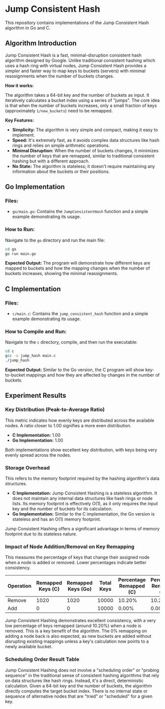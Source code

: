 # Jump Consistent Hash

This repository contains implementations of the Jump Consistent Hash algorithm in Go and C.

## Algorithm Introduction

Jump Consistent Hash is a fast, minimal-disruption consistent hash algorithm designed by Google. Unlike traditional consistent hashing which uses a hash ring with virtual nodes, Jump Consistent Hash provides a simpler and faster way to map keys to buckets (servers) with minimal reassignments when the number of buckets changes.

**How it works:**

The algorithm takes a 64-bit key and the number of buckets as input. It iteratively calculates a bucket index using a series of "jumps". The core idea is that when the number of buckets increases, only a small fraction of keys (approximately `1/new_buckets`) need to be remapped.

**Key Features:**

*   **Simplicity:** The algorithm is very simple and compact, making it easy to implement.
*   **Speed:** It's extremely fast, as it avoids complex data structures like hash rings and relies on simple arithmetic operations.
*   **Minimal Disruption:** When the number of buckets changes, it minimizes the number of keys that are remapped, similar to traditional consistent hashing but with a different approach.
*   **No State:** The algorithm is stateless; it doesn't require maintaining any information about the buckets or their positions.

## Go Implementation

### Files:

*   `go/main.go`: Contains the `JumpConsistentHash` function and a simple example demonstrating its usage.

### How to Run:

Navigate to the `go` directory and run the main file:

```bash
cd go
go run main.go
```

**Expected Output:**
The program will demonstrate how different keys are mapped to buckets and how the mapping changes when the number of buckets increases, showing the minimal reassignments.

## C Implementation

### Files:

*   `c/main.c`: Contains the `jump_consistent_hash` function and a simple example demonstrating its usage.

### How to Compile and Run:

Navigate to the `c` directory, compile, and then run the executable:

```bash
cd c
gcc -o jump_hash main.c
./jump_hash
```

**Expected Output:**
Similar to the Go version, the C program will show key-to-bucket mappings and how they are affected by changes in the number of buckets.

## Experiment Results

### Key Distribution (Peak-to-Average Ratio)

This metric indicates how evenly keys are distributed across the available nodes. A ratio closer to 1.00 signifies a more even distribution.

*   **C Implementation:** 1.00
*   **Go Implementation:** 1.00

Both implementations show excellent key distribution, with keys being very evenly spread across the nodes.

### Storage Overhead

This refers to the memory footprint required by the hashing algorithm's data structures.

*   **C Implementation:** Jump Consistent Hashing is a stateless algorithm. It does not maintain any internal data structures like hash rings or node lists. Its memory footprint is effectively O(1), as it only requires the input key and the number of buckets for its calculation.
*   **Go Implementation:** Similar to the C implementation, the Go version is stateless and has an O(1) memory footprint.

Jump Consistent Hashing offers a significant advantage in terms of memory footprint due to its stateless nature.

### Impact of Node Addition/Removal on Key Remapping

This measures the percentage of keys that change their assigned node when a node is added or removed. Lower percentages indicate better consistency.

| Operation | Remapped Keys (C) | Remapped Keys (Go) | Total Keys | Percentage Remapped (C) | Percentage Remapped (Go) |
|-----------|-------------------|--------------------|------------|-------------------------|--------------------------|
| Remove    | 1020              | 1020               | 10000      | 10.20%                  | 10.20%                   |
| Add       | 0                 | 0                  | 10000      | 0.00%                   | 0.00%                    |

Jump Consistent Hashing demonstrates excellent consistency, with a very low percentage of keys remapped (around 10.20%) when a node is removed. This is a key benefit of the algorithm. The 0% remapping on adding a node back is also expected, as new buckets are added without disrupting existing mappings unless a key's calculation now points to a newly available bucket.

### Scheduling Order Result Table

Jump Consistent Hashing does not involve a "scheduling order" or "probing sequence" in the traditional sense of consistent hashing algorithms that rely on data structures like hash rings. Instead, it's a direct, deterministic calculation. Given a 64-bit key and the number of buckets, the algorithm directly computes the target bucket index. There is no internal state or sequence of alternative nodes that are "tried" or "scheduled" for a given key.
